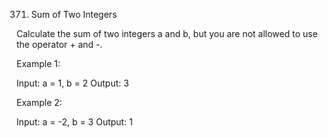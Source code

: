 371. Sum of Two Integers

Calculate the sum of two integers a and b, but you are not allowed to use the operator + and -.

Example 1:

Input: a = 1, b = 2
Output: 3

Example 2:

Input: a = -2, b = 3
Output: 1